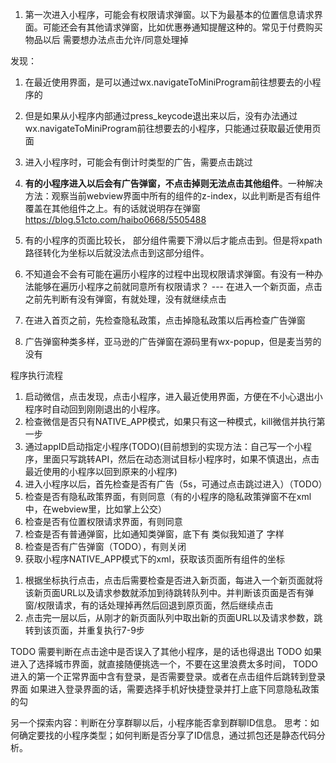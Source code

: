 1. 第一次进入小程序，可能会有权限请求弹窗。以下为最基本的位置信息请求界面。可能还会有其他请求弹窗，比如优惠券通知提醒这种的。常见于付费购买物品以后
需要想办法点击允许/同意处理掉

发现：
1. 在最近使用界面，是可以通过wx.navigateToMiniProgram前往想要去的小程序的
2. 但是如果从小程序内部通过press_keycode退出来以后，没有办法通过wx.navigateToMiniProgram前往想要去的小程序，只能通过获取最近使用页面

1. 进入小程序时，可能会有倒计时类型的广告，需要点击跳过
2. **有的小程序进入以后会有广告弹窗，不点击掉则无法点击其他组件**。一种解决方法：观察当前webview界面中所有的组件的z-index，以此判断是否有组件覆盖在其他组件之上。有的话就说明存在弹窗 https://blog.51cto.com/haibo0668/5505488 
3. 有的小程序的页面比较长， 部分组件需要下滑以后才能点击到。但是将xpath路径转化为坐标以后就没法点击到这部分组件。
4. 不知道会不会有可能在遍历小程序的过程中出现权限请求弹窗。有没有一种办法能够在遍历小程序之前就同意所有权限请求？ --- 在进入一个新页面，点击之前先判断有没有弹窗，有就处理，没有就继续点击
5. 在进入首页之前，先检查隐私政策，点击掉隐私政策以后再检查广告弹窗
6. 广告弹窗种类多样，亚马逊的广告弹窗在源码里有wx-popup，但是麦当劳的没有

程序执行流程
1. 启动微信，点击发现，点击小程序，进入最近使用界面，方便在不小心退出小程序时自动回到刚刚退出的小程序。
2. 检查微信是否只有NATIVE_APP模式，如果只有这一种模式，kill微信并执行第一步
3. 通过appID启动指定小程序(TODO)(目前想到的实现方法：自己写一个小程序，里面只写跳转API，然后在动态测试目标小程序时，如果不慎退出，点击最近使用的小程序以回到原来的小程序)
4. 进入小程序以后，首先检查是否有广告（5s，可通过点击跳过进入）（TODO）
5. 检查是否有隐私政策界面，有则同意（有的小程序的隐私政策弹窗不在xml中，在webview里，比如掌上公交）
6. 检查是否有位置权限请求界面，有则同意
7. 检查是否有普通弹窗，比如通知类弹窗，底下有 类似我知道了 字样
8. 检查是否有广告弹窗（TODO），有则关闭
9. 获取小程序NATIVE_APP模式下的xml，获取该页面所有组件的坐标

[//]: # (8. 在执行点击之前，判断是否有广告弹窗/权限请求)
1. 根据坐标执行点击，点击后需要检查是否进入新页面，每进入一个新页面就将该新页面URL以及请求参数就添加到待跳转队列中。并判断该页面是否有弹窗/权限请求，有的话处理掉再然后回退到原页面，然后继续点击
2. 点击完一层以后，从刚才的新页面队列中取出新的页面URL以及请求参数，跳转到该页面，并重复执行7-9步

TODO 需要判断在点击途中是否误入了其他小程序，是的话也得退出
TODO 如果进入了选择城市界面，就直接随便挑选一个，不要在这里浪费太多时间，
TODO 进入的第一个正常界面中含有登录，是否需要登录。或者在点击组件后跳转到登录界面
如果进入登录界面的话，需要选择手机好快捷登录并打上底下同意隐私政策的勾

另一个探索内容：判断在分享群聊以后，小程序能否拿到群聊ID信息。
思考：如何确定要找的小程序类型；如何判断是否分享了ID信息，通过抓包还是静态代码分析。